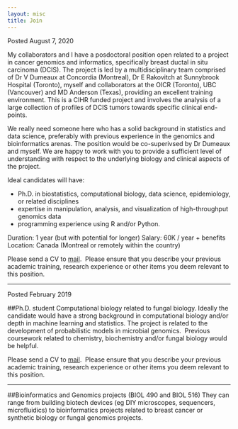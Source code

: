 ```yaml
---
layout: misc
title: Join
---
```


Posted August 7, 2020



My collaborators and I have a posdoctoral position open  related to a project in cancer genomics and informatics, specifically breast
ductal in situ carcinoma (DCIS). 
The project is led by a multidisciplinary team  comprised of Dr V Dumeaux at Concordia (Montreal), Dr E Rakovitch at Sunnybrook Hospital (Toronto), myself and collaborators at 
the OICR (Toronto), UBC (Vancouver) and MD Anderson (Texas), providing an excellent training environment.
This is a CIHR funded project and involves the analysis of a large collection of 
profiles of DCIS tumors towards specific clinical end-points. 

We really need someone here who has a solid background in statistics and data science, preferably with  previous experience in the genomics and bioinformatics arenas.
The position would be co-superivsed by Dr Dumeaux and myself. We are happy to work with you to provide a sufficient level of understanding with respect to the underlying biology and clinical aspects of the project.

Ideal candidates will have:
- Ph.D. in biostatistics, computational biology, data science, epidemiology, or related disciplines
- expertise in manipulation, analysis, and visualization of high-throughput genomics data
- programming experience using R and/or Python.

Duration: 1 year (but with potential for longer)
Salary: 60K / year + benefits
Location: Canada (Montreal or remotely within the country)

Please send a CV to <a href="mailto:michael.hallett@concordia.ca">mail</a>.  Please ensure that you describe your previous academic training, research experience or other items you deem relevant to this position.

<hr />

Posted February 2019

##Ph.D. student 
Computational biology related to fungal biology. Ideally the candidate would have a strong background in computational biology and/or depth in machine learning and statistics. The project is related to the development of probabilistic models in microbial genomics.  Previous coursework related to chemistry, biochemistry and/or fungal biology would be helpful.

Please send a CV to <a href="mailto:michael.hallett@concordia.ca">mail</a>.  Please ensure that you describe your previous academic training, research experience or other items you deem relevant to this position.

<hr />

##Bioinformatics and Genomics projects (BIOL 490 and BIOL 516) 
They can range from building biotech devices (eg DIY microscopes, sequencers, microfluidics) to bioinformatics projects related to breast cancer or synthetic biology or fungal genomics projects.
